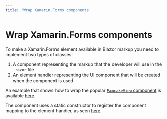 ```yaml
---
title: 'Wrap Xamarin.Forms components'
---
```


# Wrap Xamarin.Forms components

To make a Xamarin.Forms element available in Blazor markup you need to implement two types of classes:

1. A component representing the markup that the developer will use in the `.razor` file
1. An element handler representing the UI component that will be created when the component is used

An example that shows how to wrap the popular [`PancakeView` component](https://github.com/sthewissen/Xamarin.Forms.PancakeView) is available [here](https://github.com/xamarin/Emblazon/tree/master/samples/MobileBlazorBindingsWeather/Microsoft.MobileBlazorBindings.PancakeView).

The component uses a static constructor to register the component mapping to the element handler, as seen [here](https://github.com/xamarin/Emblazon/blob/master/samples/MobileBlazorBindingsWeather/Microsoft.MobileBlazorBindings.PancakeView/Elements/PancakeView.cs#L11-L15).
